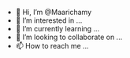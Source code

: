- 👋 Hi, I’m @Maarichamy
- 👀 I’m interested in ...
- 🌱 I’m currently learning ...
- 💞️ I’m looking to collaborate on ...
- 📫 How to reach me ...

<!---
Maarichamy/Maarichamy is a ✨ special ✨ repository because its `README.md` (this file) appears on your GitHub profile.
You can click the Preview link to take a look at your changes.
--->
